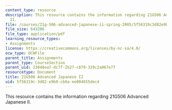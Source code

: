 ```yaml
---
content_type: resource
description: This resource contains the information regarding 21G506 Advanced Japanese
  II.
file: /courses/21g-506-advanced-japanese-ii-spring-2005/5f56319c3d82e9b0cb6aee004655dec4_MIT21G_506S05_506hw3.pdf
file_size: 643206
file_type: application/pdf
learning_resource_types:
- Assignments
license: https://creativecommons.org/licenses/by-nc-sa/4.0/
ocw_type: OCWFile
parent_title: Assignments
parent_type: CourseSection
parent_uid: 23048ea7-dc7f-2b27-c870-329c2a067e77
resourcetype: Document
title: 21G506 Advanced Japanese II
uid: 5f56319c-3d82-e9b0-cb6a-ee004655dec4
---
```

This resource contains the information regarding 21G506 Advanced Japanese II.